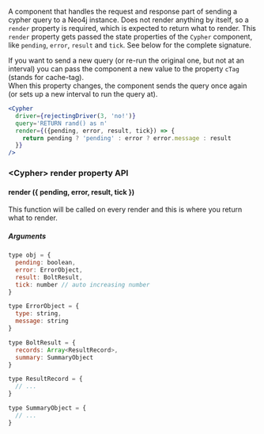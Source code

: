 A component that handles the request and response part of sending a cypher query to a Neo4j instance.
Does not render anything by itself, so a `render` property is required, which is expected to return what to render.
This `render` property gets passed the state properties of the `Cypher` component, like `pending`, `error`, `result` and `tick`.
See below for the complete signature.

If you want to send a new query (or re-run the original one, but not at an interval) you can pass the component a new value to the property `cTag` (stands for cache-tag).  
When this property changes, the component sends the query once again (or sets up a new interval to run the query at).

```jsx
<Cypher
  driver={rejectingDriver(3, 'no!')}
  query='RETURN rand() as n'
  render={({pending, error, result, tick}) => {
    return pending ? 'pending' : error ? error.message : result
  }}
/>
```

### &lt;Cypher> render property API

#### render ({ pending, error, result, tick })
This function will be called on every render and this is where you return what to render.

##### Arguments

```js static
type obj = {
  pending: boolean,
  error: ErrorObject,
  result: BoltResult,
  tick: number // auto increasing number
}

type ErrorObject = {
  type: string,
  message: string
}

type BoltResult = {
  records: Array<ResultRecord>,
  summary: SummaryObject
}

type ResultRecord = {
  // ...
}

type SummaryObject = {
  // ...
}
```
